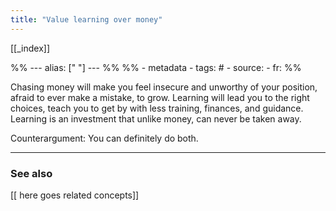 ```yaml
---
title: "Value learning over money"
---
```


[[_index]]

%% ---
alias: [" "]
--- %%
%% - metadata
	- tags: #
	- source: 
	- fr: 
%%

Chasing money will make you feel insecure and unworthy of your position, afraid to ever make a mistake, to grow. Learning will lead you to the right choices, teach you to get by with less training, finances, and guidance. Learning is an investment that unlike money, can never be taken away.

Counterargument: You can definitely do both. 

-------------
### See also
[[ here goes related concepts]]

